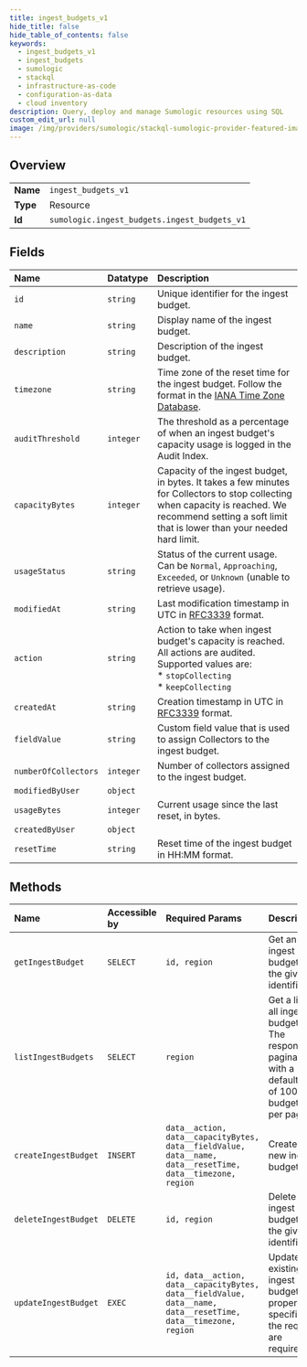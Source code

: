 ```yaml
---
title: ingest_budgets_v1
hide_title: false
hide_table_of_contents: false
keywords:
  - ingest_budgets_v1
  - ingest_budgets
  - sumologic    
  - stackql
  - infrastructure-as-code
  - configuration-as-data
  - cloud inventory
description: Query, deploy and manage Sumologic resources using SQL
custom_edit_url: null
image: /img/providers/sumologic/stackql-sumologic-provider-featured-image.png
---
```

  
    

## Overview
<table><tbody>
<tr><td><b>Name</b></td><td><code>ingest_budgets_v1</code></td></tr>
<tr><td><b>Type</b></td><td>Resource</td></tr>
<tr><td><b>Id</b></td><td><code>sumologic.ingest_budgets.ingest_budgets_v1</code></td></tr>
</tbody></table>

## Fields
| Name | Datatype | Description |
|:-----|:---------|:------------|
| `id` | `string` | Unique identifier for the ingest budget. |
| `name` | `string` | Display name of the ingest budget. |
| `description` | `string` | Description of the ingest budget. |
| `timezone` | `string` | Time zone of the reset time for the ingest budget. Follow the format in the [IANA Time Zone Database](https://en.wikipedia.org/wiki/List_of_tz_database_time_zones#List). |
| `auditThreshold` | `integer` | The threshold as a percentage of when an ingest budget's capacity usage is logged in the Audit Index. |
| `capacityBytes` | `integer` | Capacity of the ingest budget, in bytes. It takes a few minutes for Collectors to stop collecting when capacity is reached. We recommend setting a soft limit that is lower than your needed hard limit. |
| `usageStatus` | `string` | Status of the current usage. Can be `Normal`, `Approaching`, `Exceeded`, or `Unknown` (unable to retrieve usage). |
| `modifiedAt` | `string` | Last modification timestamp in UTC in [RFC3339](https://tools.ietf.org/html/rfc3339) format. |
| `action` | `string` | Action to take when ingest budget's capacity is reached. All actions are audited. Supported values are:<br />  * `stopCollecting`<br />  * `keepCollecting` |
| `createdAt` | `string` | Creation timestamp in UTC in [RFC3339](https://tools.ietf.org/html/rfc3339) format. |
| `fieldValue` | `string` | Custom field value that is used to assign Collectors to the ingest budget. |
| `numberOfCollectors` | `integer` | Number of collectors assigned to the ingest budget. |
| `modifiedByUser` | `object` |  |
| `usageBytes` | `integer` | Current usage since the last reset, in bytes. |
| `createdByUser` | `object` |  |
| `resetTime` | `string` | Reset time of the ingest budget in HH:MM format. |
## Methods
| Name | Accessible by | Required Params | Description |
|:-----|:--------------|:----------------|:------------|
| `getIngestBudget` | `SELECT` | `id, region` | Get an ingest budget by the given identifier. |
| `listIngestBudgets` | `SELECT` | `region` | Get a list of all ingest budgets. The response is paginated with a default limit of 100 budgets per page. |
| `createIngestBudget` | `INSERT` | `data__action, data__capacityBytes, data__fieldValue, data__name, data__resetTime, data__timezone, region` | Create a new ingest budget. |
| `deleteIngestBudget` | `DELETE` | `id, region` | Delete an ingest budget with the given identifier. |
| `updateIngestBudget` | `EXEC` | `id, data__action, data__capacityBytes, data__fieldValue, data__name, data__resetTime, data__timezone, region` | Update an existing ingest budget. All properties specified in the request are required. |
